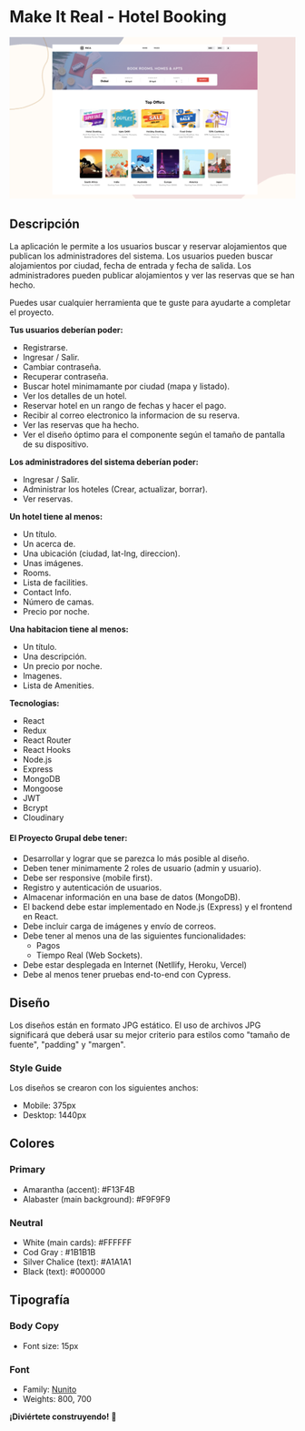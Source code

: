 # Make It Real - Hotel Booking

<img src="./design/desktop-preview.png" width="700">

## Descripción

La aplicación le permite a los usuarios buscar y reservar alojamientos que publican los administradores del sistema. Los usuarios pueden buscar alojamientos por ciudad, fecha de entrada y fecha de salida. Los administradores pueden publicar alojamientos y ver las reservas que se han hecho.

Puedes usar cualquier herramienta que te guste para ayudarte a completar el proyecto.

**Tus usuarios deberían poder:**

- Registrarse.
- Ingresar / Salir.
- Cambiar contraseña.
- Recuperar contraseña.
- Buscar hotel minimamante por ciudad (mapa y listado).
- Ver los detalles de un hotel.
- Reservar hotel en un rango de fechas y hacer el pago.
- Recibir al correo electronico la informacion de su reserva.
- Ver las reservas que ha hecho.
- Ver el diseño óptimo para el componente según el tamaño de pantalla de su dispositivo.

**Los administradores del sistema deberían poder:**

- Ingresar / Salir.
- Administrar los hoteles (Crear, actualizar, borrar).
- Ver reservas.

**Un hotel tiene al menos:**

- Un título.
- Un acerca de.
- Una ubicación (ciudad, lat-lng, direccion).
- Unas imágenes.
- Rooms.
- Lista de facilities.
- Contact Info.
- Número de camas.
- Precio por noche.

**Una habitacion tiene al menos:**

- Un título.
- Una descripción.
- Un precio por noche.
- Imagenes.
- Lista de Amenities.

**Tecnologias:**

- React
- Redux
- React Router
- React Hooks
- Node.js
- Express
- MongoDB
- Mongoose
- JWT
- Bcrypt
- Cloudinary


#### El Proyecto Grupal debe tener:

- Desarrollar y lograr que se parezca lo más posible al diseño.
- Deben tener minimamente 2 roles de usuario (admin y usuario).
- Debe ser responsive (mobile first).
- Registro y autenticación de usuarios.
- Almacenar información en una base de datos (MongoDB).
- El backend debe estar implementado en Node.js (Express) y el frontend en React.
- Debe incluir carga de imágenes y envío de correos.
- Debe tener al menos una de las siguientes funcionalidades:
    - Pagos
    - Tiempo Real (Web Sockets).
- Debe estar desplegada en Internet (Netllify, Heroku, Vercel)
- Debe al menos tener pruebas end-to-end con Cypress.

## Diseño

Los diseños están en formato JPG estático. El uso de archivos JPG significará que deberá usar su mejor criterio para estilos como "tamaño de fuente", "padding" y "margen".

### Style Guide

Los diseños se crearon con los siguientes anchos:

- Mobile: 375px
- Desktop: 1440px

## Colores

### Primary

- Amarantha (accent): #F13F4B
- Alabaster (main background): #F9F9F9

### Neutral

- White (main cards): #FFFFFF
- Cod Gray : #1B1B1B
- Silver Chalice (text): #A1A1A1
- Black (text): #000000

## Tipografía

### Body Copy

- Font size: 15px

### Font

- Family: [Nunito](https://fonts.google.com/specimen/Nunito)
- Weights: 800, 700

**¡Diviértete construyendo!** 🚀
